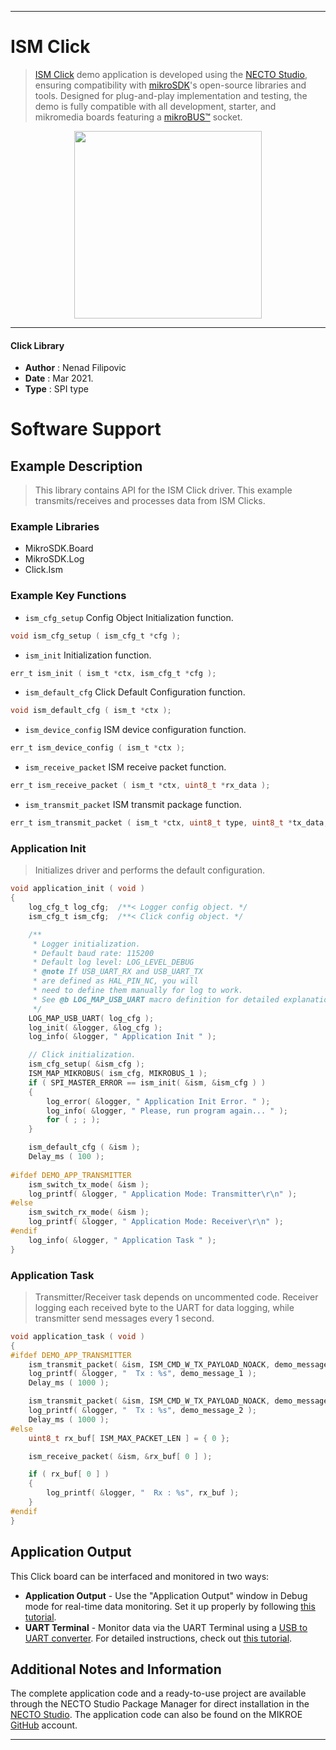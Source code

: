 
---
# ISM Click

> [ISM Click](https://www.mikroe.com/?pid_product=MIKROE-4625) demo application is developed using
the [NECTO Studio](https://www.mikroe.com/necto), ensuring compatibility with [mikroSDK](https://www.mikroe.com/mikrosdk)'s
open-source libraries and tools. Designed for plug-and-play implementation and testing, the demo is fully compatible with
all development, starter, and mikromedia boards featuring a [mikroBUS&trade;](https://www.mikroe.com/mikrobus) socket.

<p align="center">
  <img src="https://www.mikroe.com/?pid_product=MIKROE-4625&image=1" height=300px>
</p>

---

#### Click Library

- **Author**        : Nenad Filipovic
- **Date**          : Mar 2021.
- **Type**          : SPI type

# Software Support

## Example Description

> This library contains API for the ISM Click driver.
> This example transmits/receives and processes data from ISM Clicks.

### Example Libraries

- MikroSDK.Board
- MikroSDK.Log
- Click.Ism

### Example Key Functions

- `ism_cfg_setup` Config Object Initialization function.
```c
void ism_cfg_setup ( ism_cfg_t *cfg );
```

- `ism_init` Initialization function.
```c
err_t ism_init ( ism_t *ctx, ism_cfg_t *cfg );
```

- `ism_default_cfg` Click Default Configuration function.
```c
void ism_default_cfg ( ism_t *ctx );
```

- `ism_device_config` ISM device configuration function.
```c
err_t ism_device_config ( ism_t *ctx );
```

- `ism_receive_packet` ISM receive packet function.
```c
err_t ism_receive_packet ( ism_t *ctx, uint8_t *rx_data );
```

- `ism_transmit_packet` ISM transmit package function.
```c
err_t ism_transmit_packet ( ism_t *ctx, uint8_t type, uint8_t *tx_data, uint8_t len );
```

### Application Init

> Initializes driver and performs the default configuration. 

```c
void application_init ( void ) 
{
    log_cfg_t log_cfg;  /**< Logger config object. */
    ism_cfg_t ism_cfg;  /**< Click config object. */

    /** 
     * Logger initialization.
     * Default baud rate: 115200
     * Default log level: LOG_LEVEL_DEBUG
     * @note If USB_UART_RX and USB_UART_TX 
     * are defined as HAL_PIN_NC, you will 
     * need to define them manually for log to work. 
     * See @b LOG_MAP_USB_UART macro definition for detailed explanation.
     */
    LOG_MAP_USB_UART( log_cfg );
    log_init( &logger, &log_cfg );
    log_info( &logger, " Application Init " );

    // Click initialization.
    ism_cfg_setup( &ism_cfg );
    ISM_MAP_MIKROBUS( ism_cfg, MIKROBUS_1 );
    if ( SPI_MASTER_ERROR == ism_init( &ism, &ism_cfg ) ) 
    {
        log_error( &logger, " Application Init Error. " );
        log_info( &logger, " Please, run program again... " );
        for ( ; ; );
    }

    ism_default_cfg ( &ism );
    Delay_ms ( 100 );
    
#ifdef DEMO_APP_TRANSMITTER
    ism_switch_tx_mode( &ism );
    log_printf( &logger, " Application Mode: Transmitter\r\n" );
#else
    ism_switch_rx_mode( &ism );
    log_printf( &logger, " Application Mode: Receiver\r\n" );
#endif
    log_info( &logger, " Application Task " );
}
```

### Application Task

> Transmitter/Receiver task depends on uncommented code.
> Receiver logging each received byte to the UART for data logging,
> while transmitter send messages every 1 second.

```c
void application_task ( void ) 
{
#ifdef DEMO_APP_TRANSMITTER
    ism_transmit_packet( &ism, ISM_CMD_W_TX_PAYLOAD_NOACK, demo_message_1, 9 );
    log_printf( &logger, "  Tx : %s", demo_message_1 );
    Delay_ms ( 1000 );

    ism_transmit_packet( &ism, ISM_CMD_W_TX_PAYLOAD_NOACK, demo_message_2, 12 );
    log_printf( &logger, "  Tx : %s", demo_message_2 );
    Delay_ms ( 1000 );
#else
    uint8_t rx_buf[ ISM_MAX_PACKET_LEN ] = { 0 };

    ism_receive_packet( &ism, &rx_buf[ 0 ] );

    if ( rx_buf[ 0 ] ) 
    {
        log_printf( &logger, "  Rx : %s", rx_buf );
    }
#endif
}
```

## Application Output

This Click board can be interfaced and monitored in two ways:
- **Application Output** - Use the "Application Output" window in Debug mode for real-time data monitoring.
Set it up properly by following [this tutorial](https://www.youtube.com/watch?v=ta5yyk1Woy4).
- **UART Terminal** - Monitor data via the UART Terminal using
a [USB to UART converter](https://www.mikroe.com/click/interface/usb?interface*=uart,uart). For detailed instructions,
check out [this tutorial](https://help.mikroe.com/necto/v2/Getting%20Started/Tools/UARTTerminalTool).

## Additional Notes and Information

The complete application code and a ready-to-use project are available through the NECTO Studio Package Manager for 
direct installation in the [NECTO Studio](https://www.mikroe.com/necto). The application code can also be found on
the MIKROE [GitHub](https://github.com/MikroElektronika/mikrosdk_click_v2) account.

---
